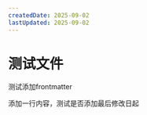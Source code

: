 ```yaml
---
createdDate: 2025-09-02
lastUpdated: 2025-09-02
---
```

# 测试文件

测试添加frontmatter

添加一行内容，测试是否添加最后修改日起

